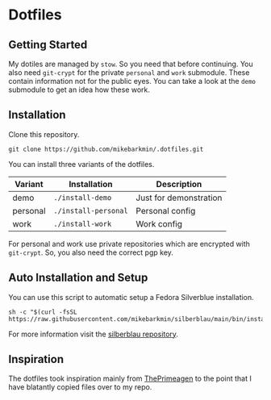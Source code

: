 # Dotfiles

## Getting Started

My dotiles are managed by `stow`. So you need that before continuing. You also need `git-crypt` for the private
`personal` and `work` submodule. These contain information not for the public eyes. You can take a look at the `demo`
submodule to get an idea how these work.

## Installation

Clone this repository.

```
git clone https://github.com/mikebarkmin/.dotfiles.git
```

You can install three variants of the dotfiles.

| Variant | Installation | Description |
|-----|----|----|
| demo | `./install-demo` | Just for demonstration |
| personal | `./install-personal` | Personal config |
| work | `./install-work` | Work config |

For personal and work use private repositories which are encrypted with `git-crypt`. So, you also need the correct pgp
key.

## Auto Installation and Setup

You can use this script to automatic setup a Fedora Silverblue installation.

```
sh -c "$(curl -fsSL https://raw.githubusercontent.com/mikebarkmin/silberblau/main/bin/install.sh)
```

For more information visit the [silberblau repository](https://github.com/mikebarkmin/silberblau).

## Inspiration

The dotfiles took inspiration mainly from [ThePrimeagen](https://github.com/ThePrimeagen/.dotfiles) to the point that I
have blatantly copied files over to my repo.
